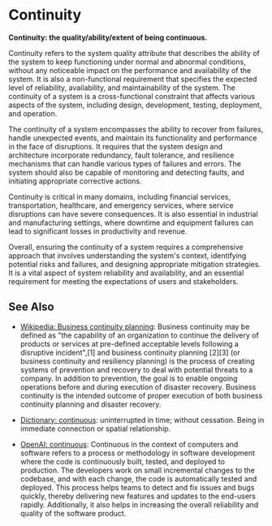 # Continuity

**Continuity: the quality/ability/extent of being continuous.**

<span data-chatgpt-prompt="explain continuity (system quality attribute, cross-functional constraint, non-functional requirement\)">

Continuity refers to the system quality attribute that describes the ability of the system to keep functioning under normal and abnormal conditions, without any noticeable impact on the performance and availability of the system. It is also a non-functional requirement that specifies the expected level of reliability, availability, and maintainability of the system. The continuity of a system is a cross-functional constraint that affects various aspects of the system, including design, development, testing, deployment, and operation.

The continuity of a system encompasses the ability to recover from failures, handle unexpected events, and maintain its functionality and performance in the face of disruptions. It requires that the system design and architecture incorporate redundancy, fault tolerance, and resilience mechanisms that can handle various types of failures and errors. The system should also be capable of monitoring and detecting faults, and initiating appropriate corrective actions.

Continuity is critical in many domains, including financial services, transportation, healthcare, and emergency services, where service disruptions can have severe consequences. It is also essential in industrial and manufacturing settings, where downtime and equipment failures can lead to significant losses in productivity and revenue.

Overall, ensuring the continuity of a system requires a comprehensive approach that involves understanding the system's context, identifying potential risks and failures, and designing appropriate mitigation strategies. It is a vital aspect of system reliability and availability, and an essential requirement for meeting the expectations of users and stakeholders.

</span>

## See Also

* [Wikipedia: Business continuity planning](https://wikipedia.org/wiki/Business_continuity_planning): Business continuity may be defined as "the capability of an organization to continue the delivery of products or services at pre-defined acceptable levels following a disruptive incident",[1] and business continuity planning [2][3] (or business continuity and resiliency planning) is the process of creating systems of prevention and recovery to deal with potential threats to a company. In addition to prevention, the goal is to enable ongoing operations before and during execution of disaster recovery. Business continuity is the intended outcome of proper execution of both business continuity planning and disaster recovery. 

* [Dictionary: continuous](https://www.dictionary.com/browse/continuous): uninterrupted in time; without cessation. Being in immediate connection or spatial relationship.

* [OpenAI: continuous](https:://openai.com): <span data-chatgpt-prompt="define continuous (computers and software)">Continuous in the context of computers and software refers to a process or methodology in software development where the code is continuously built, tested, and deployed to production. The developers work on small incremental changes to the codebase, and with each change, the code is automatically tested and deployed. This process helps teams to detect and fix issues and bugs quickly, thereby delivering new features and updates to the end-users rapidly. Additionally, it also helps in increasing the overall reliability and quality of the software product.</span>
